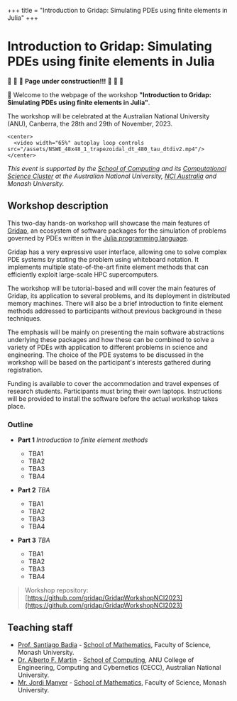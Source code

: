 +++
title = "Introduction to Gridap: Simulating PDEs using finite elements in Julia"
+++

# Introduction to Gridap: Simulating PDEs using finite elements in Julia

:construction: :construction: :construction:  **Page under construction!!!**  :construction: :construction: :construction:

🎉 Welcome to the webpage of the workshop **"Introduction to Gridap: Simulating PDEs using finite elements in Julia"**.

The workshop will be celebrated at the Australian National University (ANU), Canberra, 
the 28th and 29th of November, 2023.

~~~
<center>
  <video width="65%" autoplay loop controls src="/assets/NSWE_48x48_1_trapezoidal_dt_480_tau_dtdiv2.mp4"/>
</center>
~~~

_This event is supported by the [School of Computing](https://comp.anu.edu.au/) and its [Computational Science Cluster](https://comp.anu.edu.au/research/clusters/computational-science/) at the Australian National University, [NCI Australia](https://nci.org.au/) and Monash University._

## Workshop description

This two-day hands-on workshop will showcase the main features of [Gridap](https://github.com/gridap/Gridap.jl), an ecosystem of software packages for the simulation of problems governed by PDEs
written in the [Julia programming language](http://www.julialang.org/).

Gridap has a very expressive user interface, allowing one to solve complex PDE systems by stating the problem using whiteboard notation. It implements multiple state-of-the-art finite element methods that can efficiently exploit large-scale HPC supercomputers.

The workshop will be tutorial-based and will cover the main features of Gridap, its application to several problems, and its deployment in distributed memory machines. There will also be a brief introduction to finite element methods addressed to participants without previous background in these techniques.

The emphasis will be mainly on presenting the main software abstractions underlying these packages and how these can be combined to solve a variety of PDEs with application to different problems in science and engineering.  The choice of the PDE systems to be discussed in the workshop will be based on the participant's interests gathered during registration.  

Funding is available to cover the accommodation and travel expenses of research students. Participants must bring their own laptops. Instructions will be provided to install the software before the actual workshop takes place.

### Outline
- **Part 1**  _Introduction to finite element methods_
  - TBA1
  - TBA2
  - TBA3
  - TBA4

- **Part 2**  _TBA_
  - TBA1
  - TBA2
  - TBA3
  - TBA4

- **Part 3** _TBA_
  - TBA1
  - TBA2
  - TBA3
  - TBA4


> Workshop repository: [https://github.com/gridap/GridapWorkshopNCI2023](https://github.com/gridap/GridapWorkshopNCI2023)

## Teaching staff
- [Prof. Santiago Badia](https://research.monash.edu/en/persons/santiago-badia) - [School of Mathematics](https://www.monash.edu/science/schools/school-of-mathematics), Faculty of Science, Monash University.
- [Dr. Alberto F. Martin](https://amartinhuertas.github.io/) - [School of Computing](https://comp.anu.edu.au/), ANU College of Engineering, Computing and Cybernetics (CECC), Australian National University.
- [Mr. Jordi Manyer](https://github.com/JordiManyer) - [School of Mathematics](https://www.monash.edu/science/schools/school-of-mathematics), Faculty of Science, Monash University.

